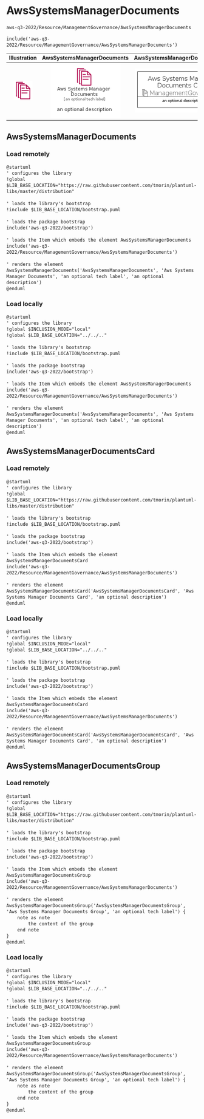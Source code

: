 # AwsSystemsManagerDocuments


```text
aws-q3-2022/Resource/ManagementGovernance/AwsSystemsManagerDocuments
```

```text
include('aws-q3-2022/Resource/ManagementGovernance/AwsSystemsManagerDocuments')
```



| Illustration | AwsSystemsManagerDocuments | AwsSystemsManagerDocumentsCard | AwsSystemsManagerDocumentsGroup |
| :---: | :---: | :---: | :---: |
| ![illustration for Illustration](../../../aws-q3-2022/Resource/ManagementGovernance/AwsSystemsManagerDocuments.png) | ![illustration for AwsSystemsManagerDocuments](../../../aws-q3-2022/Resource/ManagementGovernance/AwsSystemsManagerDocuments.Local.png) | ![illustration for AwsSystemsManagerDocumentsCard](../../../aws-q3-2022/Resource/ManagementGovernance/AwsSystemsManagerDocumentsCard.Local.png) | ![illustration for AwsSystemsManagerDocumentsGroup](../../../aws-q3-2022/Resource/ManagementGovernance/AwsSystemsManagerDocumentsGroup.Local.png) |




## AwsSystemsManagerDocuments

### Load remotely
```plantuml
@startuml
' configures the library
!global $LIB_BASE_LOCATION="https://raw.githubusercontent.com/tmorin/plantuml-libs/master/distribution"

' loads the library's bootstrap
!include $LIB_BASE_LOCATION/bootstrap.puml

' loads the package bootstrap
include('aws-q3-2022/bootstrap')

' loads the Item which embeds the element AwsSystemsManagerDocuments
include('aws-q3-2022/Resource/ManagementGovernance/AwsSystemsManagerDocuments')

' renders the element
AwsSystemsManagerDocuments('AwsSystemsManagerDocuments', 'Aws Systems Manager Documents', 'an optional tech label', 'an optional description')
@enduml
```

### Load locally
```plantuml
@startuml
' configures the library
!global $INCLUSION_MODE="local"
!global $LIB_BASE_LOCATION="../../.."

' loads the library's bootstrap
!include $LIB_BASE_LOCATION/bootstrap.puml

' loads the package bootstrap
include('aws-q3-2022/bootstrap')

' loads the Item which embeds the element AwsSystemsManagerDocuments
include('aws-q3-2022/Resource/ManagementGovernance/AwsSystemsManagerDocuments')

' renders the element
AwsSystemsManagerDocuments('AwsSystemsManagerDocuments', 'Aws Systems Manager Documents', 'an optional tech label', 'an optional description')
@enduml
```

## AwsSystemsManagerDocumentsCard

### Load remotely
```plantuml
@startuml
' configures the library
!global $LIB_BASE_LOCATION="https://raw.githubusercontent.com/tmorin/plantuml-libs/master/distribution"

' loads the library's bootstrap
!include $LIB_BASE_LOCATION/bootstrap.puml

' loads the package bootstrap
include('aws-q3-2022/bootstrap')

' loads the Item which embeds the element AwsSystemsManagerDocumentsCard
include('aws-q3-2022/Resource/ManagementGovernance/AwsSystemsManagerDocuments')

' renders the element
AwsSystemsManagerDocumentsCard('AwsSystemsManagerDocumentsCard', 'Aws Systems Manager Documents Card', 'an optional description')
@enduml
```

### Load locally
```plantuml
@startuml
' configures the library
!global $INCLUSION_MODE="local"
!global $LIB_BASE_LOCATION="../../.."

' loads the library's bootstrap
!include $LIB_BASE_LOCATION/bootstrap.puml

' loads the package bootstrap
include('aws-q3-2022/bootstrap')

' loads the Item which embeds the element AwsSystemsManagerDocumentsCard
include('aws-q3-2022/Resource/ManagementGovernance/AwsSystemsManagerDocuments')

' renders the element
AwsSystemsManagerDocumentsCard('AwsSystemsManagerDocumentsCard', 'Aws Systems Manager Documents Card', 'an optional description')
@enduml
```

## AwsSystemsManagerDocumentsGroup

### Load remotely
```plantuml
@startuml
' configures the library
!global $LIB_BASE_LOCATION="https://raw.githubusercontent.com/tmorin/plantuml-libs/master/distribution"

' loads the library's bootstrap
!include $LIB_BASE_LOCATION/bootstrap.puml

' loads the package bootstrap
include('aws-q3-2022/bootstrap')

' loads the Item which embeds the element AwsSystemsManagerDocumentsGroup
include('aws-q3-2022/Resource/ManagementGovernance/AwsSystemsManagerDocuments')

' renders the element
AwsSystemsManagerDocumentsGroup('AwsSystemsManagerDocumentsGroup', 'Aws Systems Manager Documents Group', 'an optional tech label') {
    note as note
        the content of the group
    end note
}
@enduml
```

### Load locally
```plantuml
@startuml
' configures the library
!global $INCLUSION_MODE="local"
!global $LIB_BASE_LOCATION="../../.."

' loads the library's bootstrap
!include $LIB_BASE_LOCATION/bootstrap.puml

' loads the package bootstrap
include('aws-q3-2022/bootstrap')

' loads the Item which embeds the element AwsSystemsManagerDocumentsGroup
include('aws-q3-2022/Resource/ManagementGovernance/AwsSystemsManagerDocuments')

' renders the element
AwsSystemsManagerDocumentsGroup('AwsSystemsManagerDocumentsGroup', 'Aws Systems Manager Documents Group', 'an optional tech label') {
    note as note
        the content of the group
    end note
}
@enduml
```

